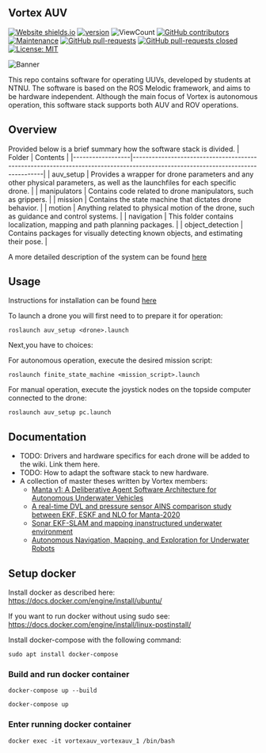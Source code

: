 ## Vortex AUV
[![Website shields.io](https://img.shields.io/website-up-down-green-red/http/shields.io.svg)](http://vortexntnu.no)
[![version](https://img.shields.io/badge/version-1.0.0-blue)](https://GitHub.com/vortexntnu/manta-auv/releases/)
![ViewCount](https://views.whatilearened.today/views/github/vortexntnu/manta-auv.svg)
[![GitHub contributors](https://img.shields.io/github/contributors/vortexntnu/manta-auv.svg)](https://GitHub.com/vortexntnu/manta-auv/graphs/contributors/)
[![Maintenance](https://img.shields.io/badge/Maintained%3F-yes-green.svg)](https://GitHub.com/vortexntnu/manta-auv/graphs/commit-activity)
[![GitHub pull-requests](https://img.shields.io/github/issues-pr/vortexntnu/manta-auv.svg)](https://GitHub.com/vortexntnu/manta-auv/pulls)
[![GitHub pull-requests closed](https://img.shields.io/github/issues-pr-closed/vortexntnu/manta-auv.svg)](https://GitHub.com/vortexntnu/manta-auv/pulls)
[![License: MIT](https://img.shields.io/badge/License-MIT-yellow.svg)](https://opensource.org/licenses/MIT)

![Banner](docs/banner_image.png)

This repo contains software for operating UUVs, developed by students at NTNU. The software is based on the ROS Melodic framework, and aims to be hardware independent. Although the main focus of Vortex is autonomous operation, this software stack supports both AUV and ROV operations.

## Overview
Provided below is a brief summary how the software stack is divided.
| Folder           |  Contents  |
|------------------|--------------------------------------------------------------------------------------------------------------------------------|
| auv_setup        | Provides a wrapper for drone parameters and any other physical parameters, as well as the launchfiles for each specific drone. |
| manipulators     | Contains code related to drone manipulators, such as grippers. |
| mission          | Contains the state machine that dictates drone behavior. |
| motion           | Anything related to physical motion of the drone, such as guidance and control systems. |
| navigation       | This folder contains localization, mapping and path planning packages. | 
| object_detection | Contains packages for visually detecting known objects, and estimating their pose. |


A more detailed description of the system can be found [here](https://miro.com/app/board/o9J_lV3eIZc=/)

## Usage
Instructions for installation can be found [here](https://github.com/vortexntnu/Vortex-AUV/wiki/Software-installation)

To launch a drone you will first need to to prepare it for operation:
```
roslaunch auv_setup <drone>.launch
```

Next,you have to choices:

For autonomous operation, execute the desired mission script:
 ```
roslaunch finite_state_machine <mission_script>.launch
```

For manual operation, execute the joystick nodes on the topside computer connected to the drone:
```
roslaunch auv_setup pc.launch
```

## Documentation
* TODO: Drivers and hardware specifics for each drone will be added to the wiki. Link them here.
* TODO: How to adapt the software stack to new hardware.
* A collection of master theses written by Vortex members:
  *   [Manta v1: A Deliberative Agent Software Architecture for Autonomous Underwater Vehicles](https://github.com/vortexntnu/Vortex-AUV/blob/documentation/top-level_readme/docs/master_theses/Kristoffer%20Solberg%20(2020).pdf)
  *   [A real-time DVL and pressure sensor AINS comparison study between EKF, ESKF and NLO for Manta-2020](https://github.com/vortexntnu/Vortex-AUV/blob/documentation/top-level_readme/docs/master_theses/Oyvind%20Denvik%20(2020).pdf)
  *   [Sonar EKF-SLAM and mapping inanstructured underwater environment](https://github.com/vortexntnu/Vortex-AUV/blob/documentation/top-level_readme/docs/master_theses/Ambj%C3%B8rn%20Waldum%20(2020).pdf)
  *   [Autonomous Navigation, Mapping, and Exploration for Underwater Robots](https://github.com/vortexntnu/Vortex-AUV/blob/documentation/top-level_readme/docs/master_theses/V%C3%A5ge%2C%20Utbjoe%2C%20Gjerden%20og%20Engebretsen%20(2019).pdf)


## Setup docker

Install docker as described here: https://docs.docker.com/engine/install/ubuntu/

If you want to run docker without using sudo see: https://docs.docker.com/engine/install/linux-postinstall/

Install docker-compose with the following command:

```
sudo apt install docker-compose
```


### Build and run docker container

```
docker-compose up --build
```

```
docker-compose up
```

### Enter running docker container

```
docker exec -it vortexauv_vortexauv_1 /bin/bash
```